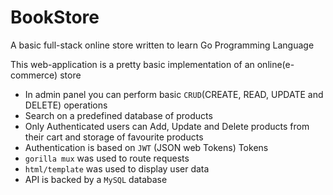 # BookStore
A basic full-stack online store written to learn Go Programming Language

This web-application is a pretty basic implementation of an online(e-commerce) store

* In admin panel you can perform basic `CRUD`(CREATE, READ, UPDATE and DELETE) operations
* Search on a predefined database of products
* Only Authenticated users can Add, Update and Delete products from their cart and storage of favourite products
* Authentication is based on `JWT` (JSON web Tokens) Tokens
* `gorilla mux` was used to route requests 
* `html/template` was used to display user data
* API is backed by a `MySQL` database


